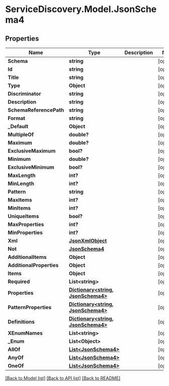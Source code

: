 # ServiceDiscovery.Model.JsonSchema4
## Properties

Name | Type | Description | Notes
------------ | ------------- | ------------- | -------------
**Schema** | **string** |  | [optional] 
**Id** | **string** |  | [optional] 
**Title** | **string** |  | [optional] 
**Type** | **Object** |  | [optional] 
**Discriminator** | **string** |  | [optional] 
**Description** | **string** |  | [optional] 
**SchemaReferencePath** | **string** |  | [optional] 
**Format** | **string** |  | [optional] 
**_Default** | **Object** |  | [optional] 
**MultipleOf** | **double?** |  | [optional] 
**Maximum** | **double?** |  | [optional] 
**ExclusiveMaximum** | **bool?** |  | [optional] 
**Minimum** | **double?** |  | [optional] 
**ExclusiveMinimum** | **bool?** |  | [optional] 
**MaxLength** | **int?** |  | [optional] 
**MinLength** | **int?** |  | [optional] 
**Pattern** | **string** |  | [optional] 
**MaxItems** | **int?** |  | [optional] 
**MinItems** | **int?** |  | [optional] 
**UniqueItems** | **bool?** |  | [optional] 
**MaxProperties** | **int?** |  | [optional] 
**MinProperties** | **int?** |  | [optional] 
**Xml** | [**JsonXmlObject**](JsonXmlObject.md) |  | [optional] 
**Not** | [**JsonSchema4**](JsonSchema4.md) |  | [optional] 
**AdditionalItems** | **Object** |  | [optional] 
**AdditionalProperties** | **Object** |  | [optional] 
**Items** | **Object** |  | [optional] 
**Required** | **List&lt;string&gt;** |  | [optional] 
**Properties** | [**Dictionary&lt;string, JsonSchema4&gt;**](JsonSchema4.md) |  | [optional] 
**PatternProperties** | [**Dictionary&lt;string, JsonSchema4&gt;**](JsonSchema4.md) |  | [optional] 
**Definitions** | [**Dictionary&lt;string, JsonSchema4&gt;**](JsonSchema4.md) |  | [optional] 
**XEnumNames** | **List&lt;string&gt;** |  | [optional] 
**_Enum** | **List&lt;Object&gt;** |  | [optional] 
**AllOf** | [**List&lt;JsonSchema4&gt;**](JsonSchema4.md) |  | [optional] 
**AnyOf** | [**List&lt;JsonSchema4&gt;**](JsonSchema4.md) |  | [optional] 
**OneOf** | [**List&lt;JsonSchema4&gt;**](JsonSchema4.md) |  | [optional] 

[[Back to Model list]](../README.md#documentation-for-models) [[Back to API list]](../README.md#documentation-for-api-endpoints) [[Back to README]](../README.md)

